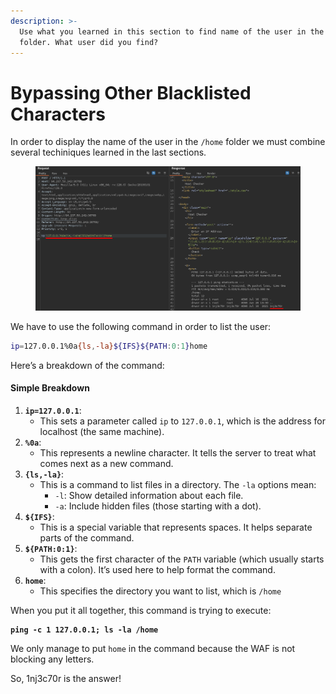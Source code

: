 ```yaml
---
description: >-
  Use what you learned in this section to find name of the user in the '/home'
  folder. What user did you find?
---
```


# Bypassing Other Blacklisted Characters

In order to display the name of the user in the `/home` folder we must combine several techiniques learned in the last sections.

<figure><img src="../../../.gitbook/assets/image (2) (1) (1) (1) (1) (1) (1) (1) (1) (1) (1) (1) (1) (1) (1) (1) (1) (1) (1) (1) (1) (1) (1) (1) (1) (1).png" alt=""><figcaption></figcaption></figure>

We have to use the following command in order to list the user:

```bash
ip=127.0.0.1%0a{ls,-la}${IFS}${PATH:0:1}home
```

Here’s a  breakdown of the command:

#### Simple Breakdown

1. **`ip=127.0.0.1`**:
   * This sets a parameter called `ip` to `127.0.0.1`, which is the address for localhost (the same machine).
2. **`%0a`**:
   * This represents a newline character. It tells the server to treat what comes next as a new command.
3. **`{ls,-la}`**:
   * This is a command to list files in a directory. The `-la` options mean:
     * `-l`: Show detailed information about each file.
     * `-a`: Include hidden files (those starting with a dot).
4. **`${IFS}`**:
   * This is a special variable that represents spaces. It helps separate parts of the command.
5. **`${PATH:0:1}`**:
   * This gets the first character of the `PATH` variable (which usually starts with a colon). It’s used here to help format the command.
6. **`home`**:
   * This specifies the directory you want to list, which is `/home`

When you put it all together, this command is trying to execute:

<pre class="language-bash"><code class="lang-bash"><strong>ping -c 1 127.0.0.1; ls -la /home
</strong></code></pre>

We only manage to put `home` in the command because the WAF is not blocking any letters.

So, 1nj3c70r is the answer!
